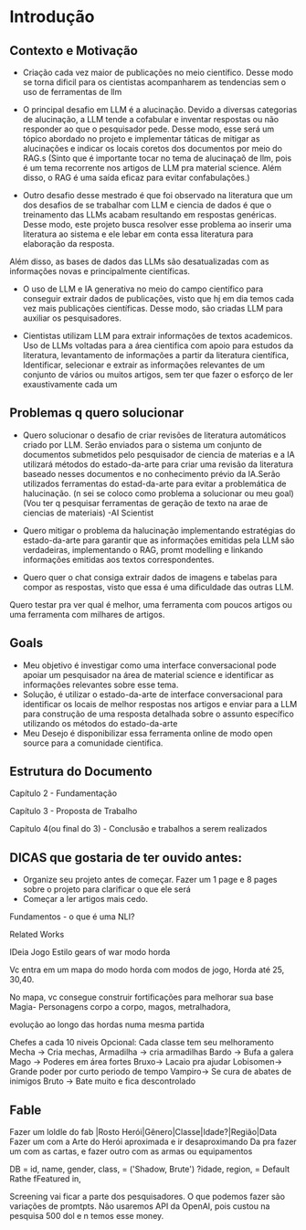 # Introdução

## Contexto e Motivação

- Criação cada vez maior de publicações no meio científico. Desse modo se torna dificil para os cientistas acompanharem as tendencias sem o uso de ferramentas de llm

- O principal desafio em LLM é a alucinação. Devido a diversas categorias de alucinação, a LLM tende a cofabular e inventar respostas ou não responder ao que o pesquisador pede. Desse modo, esse será um tópico abordado no projeto e implementar táticas de mitigar as alucinações e indicar os locais coretos dos documentos por meio do RAG.s
(Sinto que é importante tocar no tema de alucinaçaõ de llm, pois é um tema recorrente nos artigos de LLM pra material science. Além disso, o RAG é uma saída eficaz para evitar confabulações.) 

- Outro desafio desse mestrado é que foi observado na literatura que um dos desafios de se trabalhar com LLM e ciencia de dados é que o treinamento das LLMs acabam resultando em respostas genéricas. Desse modo, este projeto busca resolver esse problema ao inserir uma literatura ao sistema e ele lebar em conta essa literatura para elaboração da resposta.

Além disso, as bases de dados das LLMs são desatualizadas com as informações novas e principalmente científicas.

- O uso de LLM e IA generativa no meio do campo científico para conseguir extrair dados de publicações, visto que hj em dia temos cada vez mais publicações científicas. Desse modo, são criadas LLM para auxiliar os pesquisadores.

- Cientistas utilizam LLM para extrair informações de textos academicos. Uso de LLMs voltadas para a área cientifica com apoio para estudos da literatura, levantamento de informações a partir da literatura científica, Identificar, selecionar e extrair as informações relevantes de um conjunto de vários ou muitos artigos, sem ter que fazer o esforço de ler exaustivamente cada um

## Problemas q quero solucionar

- Quero solucionar o desafio de criar revisões de literatura automáticos criado por LLM. Serão enviados para o sistema um conjunto de documentos submetidos pelo pesquisador de ciencia de materias e a IA utilizará métodos do estado-da-arte para criar uma revisão da literatura baseado nesses documentos e no conhecimento prévio da IA.Serão utilizados ferramentas do estad-da-arte para evitar a problemática de halucinação.
(n sei se coloco como problema a solucionar ou meu goal)
(Vou ter q pesquisar ferramentas de geração de texto na arae de ciencias de materiais)
-AI Scientist

- Quero mitigar o problema da halucinação implementando estratégias do estado-da-arte para garantir que as informações emitidas pela LLM são verdadeiras, implementando o RAG, promt modelling e linkando informações emitidas aos textos correspondentes.
- Quero quer o chat consiga extrair dados de imagens e tabelas para compor as respostas, visto que essa é uma dificuldade das outras LLM.   

Quero testar pra ver qual é melhor, uma ferramenta com poucos artigos ou uma ferramenta com milhares de artigos.

## Goals

- Meu objetivo é investigar como uma interface conversacional pode apoiar um pesquisador na área de material science e identificar as informações relevantes sobre esse tema.
- Solução, é utilizar o estado-da-arte de interface conversacional para identificar os locais de melhor respostas nos artigos e enviar para a LLM para construção de uma resposta detalhada sobre o assunto específico utilizando os métodos do estado-da-arte
- Meu Desejo é disponibilizar essa ferramenta online de modo open source para a comunidade cientifica.
  
## Estrutura do Documento

Capítulo 2 - Fundamentação

Capítulo 3 - Proposta de Trabalho

Capítulo 4(ou final do 3) - Conclusão e trabalhos a serem realizados 


## DICAS que gostaria de ter ouvido antes:

- Organize seu projeto antes de começar. Fazer um 1 page e 8 pages sobre o projeto para clarificar o que ele será
- Começar a ler artigos mais cedo.  



Fundamentos - o que é uma NLI?

Related Works


IDeia
Jogo Estilo gears of war modo horda

Vc entra em um mapa do modo horda com modos de jogo, Horda até 25, 30,40.

No mapa, vc consegue construir fortificações para melhorar sua base
Magia-
Personagens corpo a corpo,
magos,
metralhadora,

evolução ao longo das hordas numa mesma partida

Chefes a cada 10 niveis
Opcional: Cada classe tem seu melhoramento
Mecha -> Cria mechas,
Armadilha -> cria armadilhas
Bardo -> Bufa a galera
Mago -> Poderes em área fortes
Bruxo-> Lacaio pra ajudar
Lobisomen-> Grande poder por curto periodo de tempo
Vampiro-> Se cura de abates de inimigos
Bruto -> Bate muito e fica descontrolado

## Fable

Fazer um loldle do fab
|Rosto Herói|Gênero|Classe|Idade?|Região|Data 
Fazer um com a Arte do Herói aproximada e ir desaproximando
Da pra fazer um com as cartas, e fazer outro com as armas ou equipamentos

DB  = 
id,
name,
gender,
class, = ('Shadow, Brute')
?idade,
region, = Default Rathe
fFeatured in,

Screening vai ficar a parte dos pesquisadores. O que podemos fazer são variações de promtpts.
Não usaremos API da OpenAI, pois custou na pesquisa 500 dol e n temos esse money.